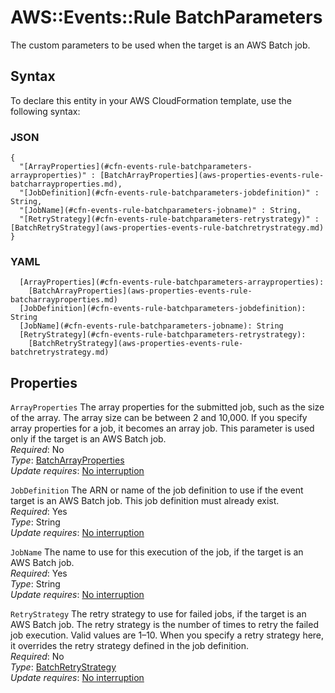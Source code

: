 # AWS::Events::Rule BatchParameters<a name="aws-properties-events-rule-batchparameters"></a>

The custom parameters to be used when the target is an AWS Batch job\.

## Syntax<a name="aws-properties-events-rule-batchparameters-syntax"></a>

To declare this entity in your AWS CloudFormation template, use the following syntax:

### JSON<a name="aws-properties-events-rule-batchparameters-syntax.json"></a>

```
{
  "[ArrayProperties](#cfn-events-rule-batchparameters-arrayproperties)" : [BatchArrayProperties](aws-properties-events-rule-batcharrayproperties.md),
  "[JobDefinition](#cfn-events-rule-batchparameters-jobdefinition)" : String,
  "[JobName](#cfn-events-rule-batchparameters-jobname)" : String,
  "[RetryStrategy](#cfn-events-rule-batchparameters-retrystrategy)" : [BatchRetryStrategy](aws-properties-events-rule-batchretrystrategy.md)
}
```

### YAML<a name="aws-properties-events-rule-batchparameters-syntax.yaml"></a>

```
  [ArrayProperties](#cfn-events-rule-batchparameters-arrayproperties): 
    [BatchArrayProperties](aws-properties-events-rule-batcharrayproperties.md)
  [JobDefinition](#cfn-events-rule-batchparameters-jobdefinition): String
  [JobName](#cfn-events-rule-batchparameters-jobname): String
  [RetryStrategy](#cfn-events-rule-batchparameters-retrystrategy): 
    [BatchRetryStrategy](aws-properties-events-rule-batchretrystrategy.md)
```

## Properties<a name="aws-properties-events-rule-batchparameters-properties"></a>

`ArrayProperties`  <a name="cfn-events-rule-batchparameters-arrayproperties"></a>
The array properties for the submitted job, such as the size of the array\. The array size can be between 2 and 10,000\. If you specify array properties for a job, it becomes an array job\. This parameter is used only if the target is an AWS Batch job\.  
*Required*: No  
*Type*: [BatchArrayProperties](aws-properties-events-rule-batcharrayproperties.md)  
*Update requires*: [No interruption](https://docs.aws.amazon.com/AWSCloudFormation/latest/UserGuide/using-cfn-updating-stacks-update-behaviors.html#update-no-interrupt)

`JobDefinition`  <a name="cfn-events-rule-batchparameters-jobdefinition"></a>
The ARN or name of the job definition to use if the event target is an AWS Batch job\. This job definition must already exist\.  
*Required*: Yes  
*Type*: String  
*Update requires*: [No interruption](https://docs.aws.amazon.com/AWSCloudFormation/latest/UserGuide/using-cfn-updating-stacks-update-behaviors.html#update-no-interrupt)

`JobName`  <a name="cfn-events-rule-batchparameters-jobname"></a>
The name to use for this execution of the job, if the target is an AWS Batch job\.  
*Required*: Yes  
*Type*: String  
*Update requires*: [No interruption](https://docs.aws.amazon.com/AWSCloudFormation/latest/UserGuide/using-cfn-updating-stacks-update-behaviors.html#update-no-interrupt)

`RetryStrategy`  <a name="cfn-events-rule-batchparameters-retrystrategy"></a>
The retry strategy to use for failed jobs, if the target is an AWS Batch job\. The retry strategy is the number of times to retry the failed job execution\. Valid values are 1–10\. When you specify a retry strategy here, it overrides the retry strategy defined in the job definition\.  
*Required*: No  
*Type*: [BatchRetryStrategy](aws-properties-events-rule-batchretrystrategy.md)  
*Update requires*: [No interruption](https://docs.aws.amazon.com/AWSCloudFormation/latest/UserGuide/using-cfn-updating-stacks-update-behaviors.html#update-no-interrupt)